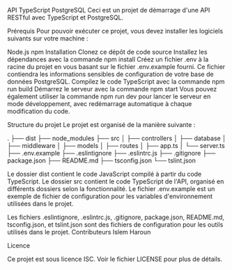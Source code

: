 API TypeScript PostgreSQL
Ceci est un projet de démarrage d'une API RESTful avec TypeScript et PostgreSQL.

Prérequis
Pour pouvoir exécuter ce projet, vous devez installer les logiciels suivants sur votre machine :

Node.js
npm
Installation
Clonez ce dépôt de code source
Installez les dépendances avec la commande npm install
Créez un fichier .env à la racine du projet en vous basant sur le fichier .env.example fourni. Ce fichier contiendra les informations sensibles de configuration de votre base de données PostgreSQL.
Compilez le code TypeScript avec la commande npm run build
Démarrez le serveur avec la commande npm start
Vous pouvez également utiliser la commande npm run dev pour lancer le serveur en mode développement, avec redémarrage automatique à chaque modification du code.

Structure du projet
Le projet est organisé de la manière suivante :

.
├── dist
├── node_modules
├── src
│ ├── controllers
│ ├── database
│ ├── middleware
│ ├── models
│ ├── routes
│ ├── app.ts
│ └── server.ts
├── .env.example
├── .eslintignore
├── .eslintrc.js
├── .gitignore
├── package.json
├── README.md
├── tsconfig.json
└── tslint.json

Le dossier dist contient le code JavaScript compilé à partir du code TypeScript.
Le dossier src contient le code TypeScript de l'API, organisé en différents dossiers selon la fonctionnalité.
Le fichier .env.example est un exemple de fichier de configuration pour les variables d'environnement utilisées dans le projet.

Les fichiers .eslintignore, .eslintrc.js, .gitignore, package.json, README.md, tsconfig.json, et tslint.json sont des fichiers de configuration pour les outils utilisés dans le projet.
Contributeurs
Islem Haroun

Licence

Ce projet est sous licence ISC. Voir le fichier LICENSE pour plus de détails.
